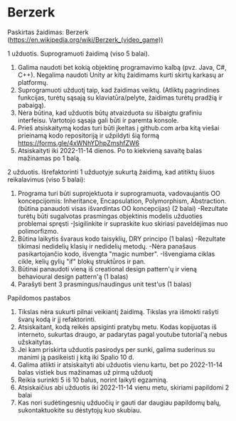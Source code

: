 # Berzerk

Paskirtas žaidimas:
Berzerk (https://en.wikipedia.org/wiki/Berzerk_(video_game))

1 užduotis. Suprogramuoti žaidimą (viso 5 balai).
1) Galima naudoti bet kokią objektinę programavimo kalbą (pvz. Java, C#, C++). Negalima naudoti Unity ar kitų žaidimams kurti skirtų karkasų ar platformų.
2) Suprogramuoti užduotį taip, kad žaidimas veiktų. (Atliktų pagrindines funkcijas, turėtų sąsają su klaviatūra/pelyte, žaidimas turėtų pradžią ir pabaigą). 
3) Nėra būtina, kad užduotis būtų atvaizduota su išbaigtu grafiniu interfeisu. Vartotojo sąsaja gali būti ir paremta konsole.
4) Prieš atsiskaitymą kodas turi būti įkeltas į github.com arba kitą viešai prieinamą kodo repositoriją ir užpildyti šią formą https://forms.gle/4xWNhYDhpZmshfZW6  
5) Atsiskaityti iki 2022-11-14 dienos. Po to kiekvieną savaitę balas mažinamas po 1 balą.

2 užduotis. Išrefaktorinti 1 užduotyje sukurtą žaidimą, kad atitiktų šiuos reikalavimus (viso 5 balai):
1) Programa turi būti suprojektuota ir suprogramuota, vadovaujantis OO koncepcijomis: Inheritance, Encapsulation, Polymorphism, Abstraction. (būtina panaudoti visas išvardintas OO koncepcijas) (2 balai) 
-Rezultate turėtų būti sugalvotas prasmingas objektinis modelis užduoties problemai spręsti
-Įsigilinkite ir supraskite kuo skiriasi paveldėjimas nuo polimorfizmo.
2) Būtina laikytis švaraus kodo taisyklių, DRY principo (1 balas) 
-Rezultate tikimasi nedidelių klasių ir nedidelių metodų.
-Nėra panašaus pasikartojančio kodo, išvengta "magic number".
-Išvengiama ciklas cikle, kelių gylių "if" blokų struktūros ir pan.
3) Būtinai panaudoti vieną iš creational design pattern'ų ir vieną behavioural design pattern'ą (1 balas)
4) Parašyti bent 3 prasmingus/naudingus unit test'us (1 balas)


Papildomos pastabos
1) Tikslas nėra sukurti pilnai veikiantį žaidimą. Tikslas yra išmokti rašyti švarų kodą ir jį refaktorinti.
2) Atsiskaitant, kodą reikės apsiginti pratybų metu. Kodas kopijuotas iš interneto, sukurtas draugo, ar padarytas pagal youtube tutorial'ą nebus užskaitytas.
3) Jei kam priskirta užduotis pasirodys per sunki, galima suderinus su manimi ją pasikeisti į kitą iki Spalio 10 d.
4) Galima atlikti ir atsiskaityti abi užduotis vienu kartu, bet po 2022-11-14 balas vistiek bus mažinamas už pirmą užduotį
5) Reikia surinkti 5 iš 10 balus, norint laikyti egzaminą.
6) Atsiskaičius abi užduotis iki 2022-11-14 vienu metu, skiriami papildomi 2 balai
7) Kas nori sudėtingesnių užduočių ir gauti dar daugiau papildomų balų, sukontaktuokite su dėstytojų kuo skubiau. 
